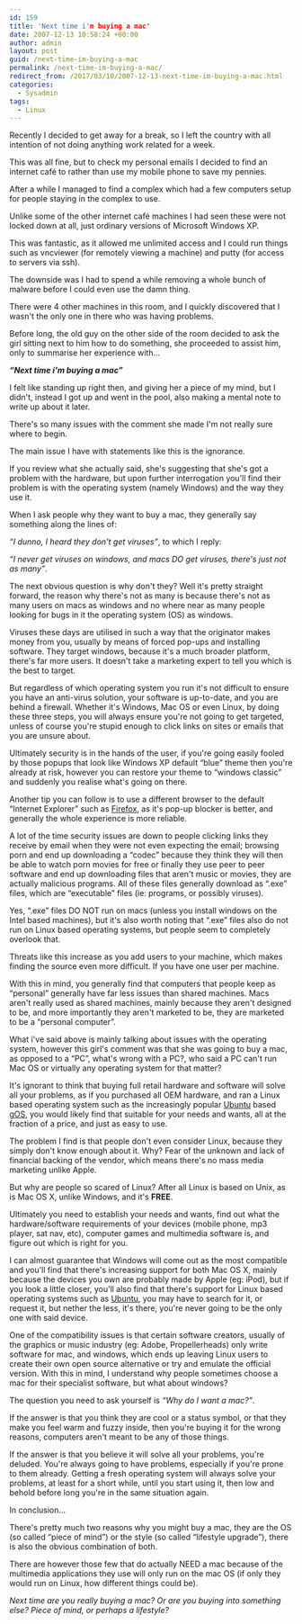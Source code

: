 ```yaml
---
id: 159
title: 'Next time i'm buying a mac'
date: 2007-12-13 10:58:24 +00:00
author: admin
layout: post
guid: /next-time-im-buying-a-mac
permalink: /next-time-im-buying-a-mac/
redirect_from: /2017/03/10/2007-12-13-next-time-im-buying-a-mac.html
categories:
  - Sysadmin
tags:
  - Linux
---
```

<p class="lead">
  Recently I decided to get away for a break, so I left the country with all intention of not doing anything work related for a week.
</p>

This was all fine, but to check my personal emails I decided to find an internet café to rather than use my mobile phone to save my pennies.

<!--more-->After a while I managed to find a complex which had a few computers setup for people staying in the complex to use.

Unlike some of the other internet café machines I had seen these were not locked down at all, just ordinary versions of Microsoft Windows XP.

This was fantastic, as it allowed me unlimited access and I could run things such as vncviewer (for remotely viewing a machine) and putty (for access to servers via ssh).

The downside was I had to spend a while removing a whole bunch of malware before I could even use the damn thing.

There were 4 other machines in this room, and I quickly discovered that I wasn't the only one in there who was having problems.

Before long, the old guy on the other side of the room decided to ask the girl sitting next to him how to do something, she proceeded to assist him, only to summarise her experience with&#8230;

_**&#8220;Next time i'm buying a mac&#8221;**_

I felt like standing up right then, and giving her a piece of my mind, but I didn't, instead I got up and went in the pool, also making a mental note to write up about it later.

There's so many issues with the comment she made I'm not really sure where to begin.

The main issue I have with statements like this is the ignorance.

If you review what she actually said, she's suggesting that she's got a problem with the hardware, but upon further interrogation you'll find their problem is with the operating system (namely Windows) and the way they use it.

When I ask people why they want to buy a mac, they generally say something along the lines of:

_&#8220;I dunno, I heard they don't get viruses&#8221;_, to which I reply:

_&#8220;I never get viruses on windows, and macs DO get viruses, there's just not as many&#8221;_.

The next obvious question is why don't they? Well it's pretty straight forward, the reason why there's not as many is because there's not as many users on macs as windows and no where near as many people looking for bugs in it the operating system (OS) as windows.

Viruses these days are utilised in such a way that the originator makes money from you, usually by means of forced pop-ups and installing software. They target windows, because it's a much broader platform, there's far more users. It doesn't take a marketing expert to tell you which is the best to target.

But regardless of which operating system you run it's not difficult to ensure you have an anti-virus solution, your software is up-to-date, and you are behind a firewall. Whether it's Windows, Mac OS or even Linux, by doing these three steps, you will always ensure you're not going to get targeted, unless of course you're stupid enough to click links on sites or emails that you are unsure about.

Ultimately security is in the hands of the user, if you're going easily fooled by those popups that look like Windows XP default &#8220;blue&#8221; theme then you're already at risk, however you can restore your theme to &#8220;windows classic&#8221; and suddenly you realise what's going on there.

Another tip you can follow is to use a different browser to the default &#8220;Internet Explorer&#8221; such as [Firefox](http://www.mozilla.com/firefox/), as it's pop-up blocker is better, and generally the whole experience is more reliable.

A lot of the time security issues are down to people clicking links they receive by email when they were not even expecting the email; browsing porn and end up downloading a &#8220;codec&#8221; because they think they will then be able to watch porn movies for free or finally they use peer to peer software and end up downloading files that aren't music or movies, they are actually malicious programs. All of these files generally download as &#8220;.exe&#8221; files, which are &#8220;executable&#8221; files (ie: programs, or possibly viruses).

Yes, &#8220;.exe&#8221; files DO NOT run on macs (unless you install windows on the Intel based machines), but it's also worth noting that &#8220;.exe&#8221; files also do not run on Linux based operating systems, but people seem to completely overlook that.

Threats like this increase as you add users to your machine, which makes finding the source even more difficult. If you have one user per machine.

With this in mind, you generally find that computers that people keep as &#8220;personal&#8221; generally have far less issues than shared machines. Macs aren't really used as shared machines, mainly because they aren't designed to be, and more importantly they aren't marketed to be, they are marketed to be a &#8220;personal computer&#8221;.

What i've said above is mainly talking about issues with the operating system, however this girl's comment was that she was going to buy a mac, as opposed to a &#8220;PC&#8221;, what's wrong with a PC?, who said a PC can't run Mac OS or virtually any operating system for that matter?

It's ignorant to think that buying full retail hardware and software will solve all your problems, as if you purchased all OEM hardware, and ran a Linux based operating system such as the increasingly popular [Ubuntu](http://www.ubuntu.com/) based [gOS](http://www.thinkgos.com/), you would likely find that suitable for your needs and wants, all at the fraction of a price, and just as easy to use.

The problem I find is that people don't even consider Linux, because they simply don't know enough about it. Why? Fear of the unknown and lack of financial backing of the vendor, which means there's no mass media marketing unlike Apple.

But why are people so scared of Linux? After all Linux is based on Unix, as is Mac OS X, unlike Windows, and it's **FREE**.

Ultimately you need to establish your needs and wants, find out what the hardware/software requirements of your devices (mobile phone, mp3 player, sat nav, etc), computer games and multimedia software is, and figure out which is right for you.

I can almost guarantee that Windows will come out as the most compatible and you'll find that there's increasing support for both Mac OS X, mainly because the devices you own are probably made by Apple (eg: iPod), but if you look a little closer, you'll also find that there's support for Linux based operating systems such as [Ubuntu](http://www.ubuntu.com/), you may have to search for it, or request it, but nether the less, it's there, you're never going to be the only one with said device.

One of the compatibility issues is that certain software creators, usually of the graphics or music industry (eg: Adobe, Propellerheads) only write software for mac, and windows, which ends up leaving Linux users to create their own open source alternative or try and emulate the official version. With this in mind, I understand why people sometimes choose a mac for their specialist software, but what about windows?

The question you need to ask yourself is _&#8220;Why do I want a mac?&#8221;_.

If the answer is that you think they are cool or a status symbol, or that they make you feel warm and fuzzy inside, then you're buying it for the wrong reasons, computers aren't meant to be any of those things.

If the answer is that you believe it will solve all your problems, you're deluded. You're always going to have problems, especially if you're prone to them already. Getting a fresh operating system will always solve your problems, at least for a short while, until you start using it, then low and behold before long you're in the same situation again.

In conclusion&#8230;

There's pretty much two reasons why you might buy a mac, they are the OS (so called &#8220;piece of mind&#8221;) or the style (so called &#8220;lifestyle upgrade&#8221;), there is also the obvious combination of both.

There are however those few that do actually NEED a mac because of the multimedia applications they use will only run on the mac OS (if only they would run on Linux, how different things could be).

_Next time are you really buying a mac? Or are you buying into something else? Piece of mind, or perhaps a lifestyle?_
